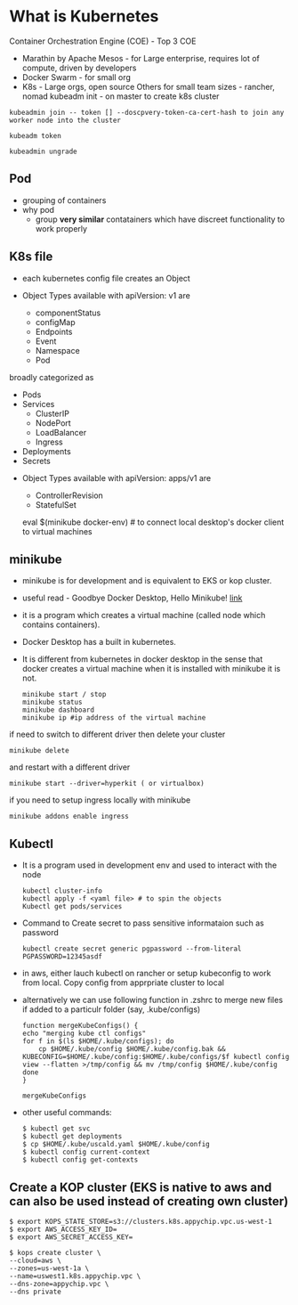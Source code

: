 # What is Kubernetes

Container Orchestration Engine (COE) -
Top 3 COE

- Marathin by Apache Mesos - for Large enterprise, requires lot of compute, driven by developers
- Docker Swarm - for small org
- K8s - Large orgs, open source
  Others for small team sizes - rancher, nomad kubeadm init - on master to create k8s cluster

```
kubeadmin join -- token [] --doscpvery-token-ca-cert-hash to join any worker node into the cluster

kubeadm token

kubeadmin ungrade
```

## Pod

- grouping of containers
- why pod
  - group **very similar** contatainers which have discreet functionality to work properly

## K8s file

- each kubernetes config file creates an Object
- Object Types available with apiVersion: v1 are

  - componentStatus
  - configMap
  - Endpoints
  - Event
  - Namespace
  - Pod

broadly categorized as

- Pods
- Services
  - ClusterIP
  - NodePort
  - LoadBalancer
  - Ingress
- Deployments
- Secrets

* Object Types available with apiVersion: apps/v1 are

  - ControllerRevision
  - StatefulSet

  eval \$(minikube docker-env) # to connect local desktop's docker client to virtual machines

## minikube

- minikube is for development and is equivalent to EKS or kop cluster.
- useful read - Goodbye Docker Desktop, Hello Minikube! [link](https://itnext.io/goodbye-docker-desktop-hello-minikube-3649f2a1c469)
- it is a program which creates a virtual machine (called node which contains containers).
- Docker Desktop has a built in kubernetes.
- It is different from kubernetes in docker desktop in the sense that docker creates a virtual machine when it is installed with minikube it is not.

  ```
  minikube start / stop
  minikube status
  minikube dashboard
  minikube ip #ip address of the virtual machine
  ```

if need to switch to different driver then delete your cluster

```
minikube delete
```

and restart with a different driver

```
minikube start --driver=hyperkit ( or virtualbox)
```

if you need to setup ingress locally with minikube

```
minikube addons enable ingress
```

## Kubectl

- It is a program used in development env and used to interact with the node

  ```
  kubectl cluster-info
  kubectl apply -f <yaml file> # to spin the objects
  Kubectl get pods/services
  ```

- Command to Create secret to pass sensitive informataion such as password

  ```
  kubectl create secret generic pgpassword --from-literal PGPASSWORD=12345asdf
  ```

- in aws, either lauch kubectl on rancher or setup kubeconfig to work from local. Copy config from apprpriate cluster to local
- alternatively we can use following function in .zshrc to merge new files if added to a particulr folder (say, .kube/configs)

  ```
  function mergeKubeConfigs() {
  echo "merging kube ctl configs"
  for f in $(ls $HOME/.kube/configs); do
      cp $HOME/.kube/config $HOME/.kube/config.bak && KUBECONFIG=$HOME/.kube/config:$HOME/.kube/configs/$f kubectl config view --flatten >/tmp/config && mv /tmp/config $HOME/.kube/config
  done
  }

  mergeKubeConfigs
  ```

- other useful commands:
  ```
  $ kubectl get svc
  $ kubectl get deployments
  $ cp $HOME/.kube/uscald.yaml $HOME/.kube/config
  $ kubectl config current-context
  $ kubectl config get-contexts
  ```

## Create a KOP cluster (EKS is native to aws and can also be used instead of creating own cluster)

```
$ export KOPS_STATE_STORE=s3://clusters.k8s.appychip.vpc.us-west-1
$ export AWS_ACCESS_KEY_ID=
$ export AWS_SECRET_ACCESS_KEY=

$ kops create cluster \
--cloud=aws \
--zones=us-west-1a \
--name=uswest1.k8s.appychip.vpc \
--dns-zone=appychip.vpc \
--dns private
```
